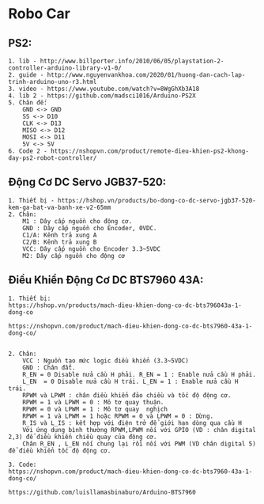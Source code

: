 # Robo Car



## PS2:
	1. lib - http://www.billporter.info/2010/06/05/playstation-2-controller-arduino-library-v1-0/  
	2. guide - http://www.nguyenvankhoa.com/2020/01/huong-dan-cach-lap-trinh-arduino-uno-r3.html  
	3. video - https://www.youtube.com/watch?v=8WgGhXb3A18    
	4. lib 2 - https://github.com/madsci1016/Arduino-PS2X  
	5. Chân đế:  
		GND <-> GND  
		SS <-> D10  
		CLK <-> D13  
		MISO <-> D12  
		MOSI <-> D11  
		5V <-> 5V  
	6. Code 2 - https://nshopvn.com/product/remote-dieu-khien-ps2-khong-day-ps2-robot-controller/  
	

	
	
## Động Cơ DC Servo JGB37-520:
	1. Thiết bị - https://hshop.vn/products/bo-dong-co-dc-servo-jgb37-520-kem-ga-bat-va-banh-xe-v2-65mm  
	2. Chân:  
		M1 : Dây cấp nguồn cho động cơ.   
		GND : Dây cấp nguồn cho Encoder, 0VDC.  
		C1/A: Kênh trả xung A  
		C2/B: Kênh trả xung B  
		VCC: Dây cấp nguồn cho Encoder 3.3~5VDC  
		M2: Dây cấp nguồn cho động cơ  
	
	
## Điều Khiển Động Cơ DC BTS7960 43A:
	1. Thiết bị:  
	https://hshop.vn/products/mach-dieu-khien-dong-co-dc-bts796043a-1-dong-co  
	
	https://nshopvn.com/product/mach-dieu-khien-dong-co-dc-bts7960-43a-1-dong-co/  
	
	
	2. Chân:  
		VCC : Nguồn tạo mức logic điều khiển (3.3~5VDC)  
		GND : Chân đất.  
		R_EN = 0 Disable nửa cầu H phải. R_EN = 1 : Enable nửa cầu H phải.  
		L_EN  = 0 Disable nửa cầu H trái. L_EN = 1 : Enable nửa cầu H trái.  
		RPWM và LPWM : chân điều khiển đảo chiều và tốc độ động cơ.  
		RPWM = 1 và LPWM = 0 : Mô tơ quay thuận.  
		RPWM = 0 và LPWM = 1 : Mô tơ quay  nghịch  
		RPWM = 1 và LPWM = 1 hoặc RPWM = 0 và LPWM = 0 : Dừng.  
		R_IS và L_IS : kết hợp với điện trở để giới hạn dòng qua cầu H  
		​Với ứng dụng bình thường RPWM,LPWM nối với GPIO (VD : chân digital 2,3) để điều khiển chiều quay của động cơ.  
		Chân R_EN , L_EN nối chung lại rồi nối với PWM (VD chân digital 5) để điều khiển tốc độ động cơ.  
	
	3. Code:  
	https://nshopvn.com/product/mach-dieu-khien-dong-co-dc-bts7960-43a-1-dong-co/ 
 
 	https://github.com/luisllamasbinaburo/Arduino-BTS7960  
	
